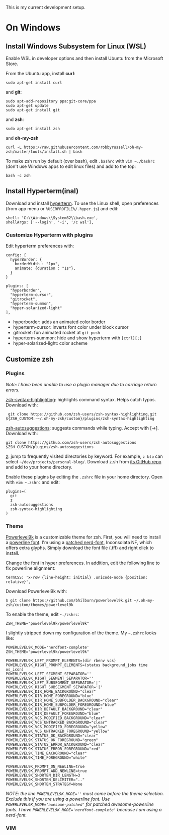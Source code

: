 This is my current development setup.

# On Windows
## Install Windows Subsystem for Linux (WSL)

Enable WSL in developer options and then install Ubuntu from the Microsoft Store.

From the Ubuntu app, install **curl**:
```
sudo apt-get install curl
```
and **git**:
```
sudo apt-add-repository ppa:git-core/ppa
sudo apt-get update
sudo apt-get install git
```
and **zsh**:
```
sudo apt-get install zsh
```
and **oh-my-zsh**
```
curl -L https://raw.githubusercontent.com/robbyrussell/oh-my-zsh/master/tools/install.sh | bash
```
To make zsh run by default (over bash), edit `.bashrc` with `vim ~./bashrc` (don't use Windows apps to edit linux files) and add to the top:
```
bash -c zsh
```

## Install Hyperterm(inal)
Download and install [hyperterm](https://hyper.is/). To use the Linux shell, open preferences (from app menu or `%USERPROFILE%/.hyper.js`) and edit:
```
shell: 'C:\\Windows\\System32\\bash.exe',
shellArgs: ['--login', '-i', '/c wsl'],
```
### Customize Hyperterm with plugins
Edit hyperterm preferences with:
```
config: {
  hyperBorder: {
    borderWidth : "1px",
    animate: {duration : "1s"},
  }
}

plugins: [
  "hyperborder",
  "hyperterm-cursor",
  "gitrocket",
  "hyperterm-summon",
  "hyper-solarized-light"
],

```
- hyperborder: adds an animated color border
- hyperterm-cursor: inverts font color under block cursor
- gitrocket: fun animated rocket at `git push`
- hyperterm-summon: hide and show hyperterm with `[ctrl][;]`
- hyper-solarized-light: color scheme

## Customize zsh
### Plugins
*Note: I have been unable to use a plugin manager due to carriage return errors.*

[zsh-syntax-highlighting](https://github.com/zsh-users/zsh-syntax-highlighting): highlights command syntax. Helps catch typos. Download with:
```
 git clone https://github.com/zsh-users/zsh-syntax-highlighting.git ${ZSH_CUSTOM:-~/.oh-my-zsh/custom}/plugins/zsh-syntax-highlighting
```
[zsh-autosuggestions](https://github.com/zsh-users/zsh-autosuggestions): suggests commands while typing. Accept with [→]. Download with:
```
git clone https://github.com/zsh-users/zsh-autosuggestions $ZSH_CUSTOM/plugins/zsh-autosuggestions
```
[z](https://github.com/robbyrussell/oh-my-zsh/tree/master/plugins/z): jump to frequently visited directories by keyword. For example, `z blo` can select `~/dev/projects/personal-blog/`. Download z.sh from [its GitHub repo](https://github.com/rupa/z) and add to your home directory.

Enable these plugins by editing the `.zshrc` file in your home directory. Open with `vim ~.zshrc` and edit:
```
plugins=(
  git
  z
  zsh-autosuggestions
  zsh-syntax-highlighting
)
```

### Theme
[Powerlevel9k](https://github.com/bhilburn/powerlevel9k) is a customizable theme for zsh. First, you will need to install a [powerline font](https://github.com/powerline/fonts). I'm using a [patched nerd-font](https://github.com/ryanoasis/nerd-fonts), Inconsolata NF, which offers extra glyphs. Simply download the font file (.tff) and right click to install.

Change the font in hyper preferences. In addition, edit the following line to fix powerline alignment:
```
termCSS: 'x-row {line-height: initial} .unicode-node {position: relative}',
```
Download Powerlevel9k with:
```
$ git clone https://github.com/bhilburn/powerlevel9k.git ~/.oh-my-zsh/custom/themes/powerlevel9k
```
To enable the theme, edit `~./zshrc`:
```
ZSH_THEME="powerlevel9k/powerlevel9k"
```
I slightly stripped down my configuration of the theme. My `~.zshrc` looks like:
```
POWERLEVEL9K_MODE='nerdfont-complete'
ZSH_THEME="powerlevel9k/powerlevel9k"

POWERLEVEL9K_LEFT_PROMPT_ELEMENTS=(dir rbenv vcs)
POWERLEVEL9K_RIGHT_PROMPT_ELEMENTS=(status background_jobs time os_icon)
POWERLEVEL9K_LEFT_SEGMENT_SEPARATOR=''
POWERLEVEL9K_RIGHT_SEGMENT_SEPARATOR=''
POWERLEVEL9K_LEFT_SUBSEGMENT_SEPARATOR='|'
POWERLEVEL9K_RIGHT_SUBSEGMENT_SEPARATOR='|'
POWERLEVEL9K_DIR_HOME_BACKGROUND="clear"
POWERLEVEL9K_DIR_HOME_FOREGROUND="blue"
POWERLEVEL9K_DIR_HOME_SUBFOLDER_BACKGROUND="clear"
POWERLEVEL9K_DIR_HOME_SUBFOLDER_FOREGROUND="blue"
POWERLEVEL9K_DIR_DEFAULT_BACKGROUND="clear"
POWERLEVEL9K_DIR_DEFAULT_FOREGROUND="blue"
POWERLEVEL9K_VCS_MODIFIED_BACKGROUND="clear"
POWERLEVEL9K_VCS_UNTRACKED_BACKGROUND="clear"
POWERLEVEL9K_VCS_MODIFIED_FOREGROUND="yellow"
POWERLEVEL9K_VCS_UNTRACKED_FOREGROUND="yellow"
POWERLEVEL9K_STATUS_OK_BACKGROUND="clear"
POWERLEVEL9K_STATUS_OK_FOREGROUND="green"
POWERLEVEL9K_STATUS_ERROR_BACKGROUND="clear"
POWERLEVEL9K_STATUS_ERROR_FOREGROUND="red"
POWERLEVEL9K_TIME_BACKGROUND="clear"
POWERLEVEL9K_TIME_FOREGROUND="white"

POWERLEVEL9K_PROMPT_ON_NEWLINE=true
POWERLEVEL9K_PROMPT_ADD_NEWLINE=true
POWERLEVEL9K_SHORTEN_DIR_LENGTH=3
POWERLEVEL9K_SHORTEN_DELIMITER=".."
POWERLEVEL9K_SHORTEN_STRATEGY=None
```
*NOTE: the line `POWERLEVEL9K_MODE=''` must come before the theme selection. Exclude this  if you are using a powerline font. Use `POWERLEVEL9K_MODE='awesome-patched'` for patched awesome-powerline fonts. I have `POWERLEVEL9K_MODE='nerdfont-complete'` because I am using a nerd-font.*

### VIM
